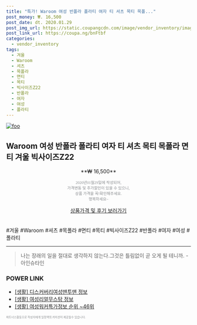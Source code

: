 ```yaml
--- 
title: "특가! Waroom 여성 반폴라 폴라티 여자 티 셔츠 목티 목폴..." 
post_money: ₩. 16,500 
post_date: dt. 2020.01.29 
post_img_url: https://static.coupangcdn.com/image/vendor_inventory/images/2018/12/30/10/4/3ad0f45c-9c36-4927-86e2-411356c9b6e5.jpg 
post_link_url: https://coupa.ng/bnFtbf 
categories: 
  - vendor_inventory 
tags: 
  - 겨울 
  - Waroom 
  - 셔츠 
  - 목폴라 
  - 면티 
  - 목티 
  - 빅사이즈Z22 
  - 반폴라 
  - 여자 
  - 여성 
  - 폴라티 
--- 
```

[![foo](https://static.coupangcdn.com/image/vendor_inventory/images/2018/12/30/10/4/3ad0f45c-9c36-4927-86e2-411356c9b6e5.jpg)](https://coupa.ng/bnFtbf) 

## Waroom 여성 반폴라 폴라티 여자 티 셔츠 목티 목폴라 면티 겨울 빅사이즈Z22 
<p style="text-align: center;">**₩ 16,500**</p> 
<p style="text-align: center;"><span style="color: #898c8f; font-family: Georgia,Times,serif; font-size: 0.75em;">2020년01월29일에 작성되어, <br>가격변동 및 추가할인이 있을 수 있으니,<br> 상품 가격을 꼭!확인해주세요.<br>행복하세요~</span> 
</p>	 
<div markdown="0" style="text-align: center;"><a href="https://coupa.ng/bnFtbf" class="btn btn--success">상품가격 및 후기 보러가기</a></div> 
<br><br> 
  #겨울 #Waroom #셔츠 #목폴라 #면티 #목티 #빅사이즈Z22 #반폴라 #여자 #여성 #폴라티 
<hr> 

> 나는 장래의 일을 절대로 생각하지 않는다.그것은 틀림없이 곧 오게 될 테니까. -아인슈타인 


### POWER LINK

* <a href="https://blog.naver.com/fasyy4321/221762473768" target="_blank"> [생활] 디스커버리여성맨투맨 정보 </a>
* <a href="https://blog.naver.com/santokki14/221774875975" target="_blank"> [생활] 여성리얼무스탕 정보 </a>
* <a href="https://blog.naver.com/sakai111/221774255879" target="_blank"> [생활] 여성워커특가정보 순위 ~46위</a>

<span style="color: #898c8f; font-family: Georgia,Times,serif; font-size: 0.55em;">파트너스활동으로 작성자에게 일정액의 커미션이 제공될수 있습니다.</span> 
